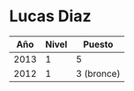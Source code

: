 # Lucas Diaz

| Año | Nivel | Puesto |
| --- | --- | --- |
| 2013 | 1 | 5 |
| 2012 | 1 | 3 (bronce) |

